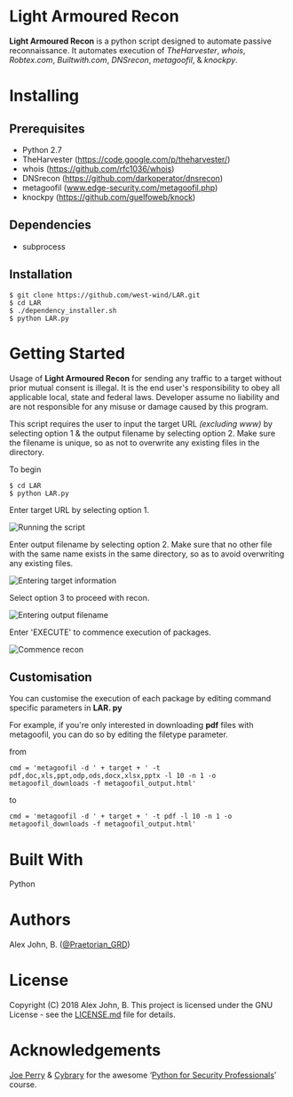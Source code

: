 
# Light Armoured Recon
**Light Armoured Recon** is a python script designed to automate passive reconnaissance. It automates execution of *TheHarvester*, *whois*, *Robtex.com*, *Builtwith.com*, *DNSrecon*, *metagoofil*, & *knockpy*.
# Installing
## Prerequisites
 - Python 2.7
 - TheHarvester (https://code.google.com/p/theharvester/)
 - whois (https://github.com/rfc1036/whois)
 - DNSrecon (https://github.com/darkoperator/dnsrecon)
 - metagoofil (www.edge-security.com/metagoofil.php)
 - knockpy (https://github.com/guelfoweb/knock)
## Dependencies
 - subprocess
## Installation 

    $ git clone https://github.com/west-wind/LAR.git
    $ cd LAR
    $ ./dependency_installer.sh
    $ python LAR.py
# Getting Started
Usage of **Light Armoured Recon** for sending any traffic to a target without prior mutual consent is illegal. It is the end user's responsibility to obey all applicable local, state and federal laws. Developer assume no liability and are not responsible for any misuse or damage caused by this program. 

This script requires the user to input the target URL *(excluding www)* by selecting option 1 & the output filename by selecting option 2. Make sure the filename is unique, so as not to overwrite any existing files in the directory.

To begin

    $ cd LAR
    $ python LAR.py

Enter target URL by selecting option 1.

![Running the script](https://raw.githubusercontent.com/west-wind/LAR/master/Screenshots/SCR%201.png)

Enter output filename by selecting option 2. Make sure that no other file with the same name exists in the same directory, so as to avoid overwriting any existing files.

![Entering target information](https://raw.githubusercontent.com/west-wind/LAR/master/Screenshots/SCR%202.png)

Select option 3 to proceed with recon.

![Entering output filename](https://raw.githubusercontent.com/west-wind/LAR/master/Screenshots/SCR%203.png)

Enter 'EXECUTE' to commence execution of packages.

![Commence recon](https://raw.githubusercontent.com/west-wind/LAR/master/Screenshots/SCR%204.png)

## Customisation
You can customise the execution of each package by editing command specific parameters in **LAR. py**

For example, if you're only interested in downloading **pdf** files with metagoofil, you can do so by editing the filetype parameter.

from

    cmd = 'metagoofil -d ' + target + ' -t pdf,doc,xls,ppt,odp,ods,docx,xlsx,pptx -l 10 -n 1 -o metagoofil_downloads -f metagoofil_output.html'
 to
 
    cmd = 'metagoofil -d ' + target + ' -t pdf -l 10 -n 1 -o metagoofil_downloads -f metagoofil_output.html' 

# Built With
Python
# Authors
Alex John, B. ([@Praetorian_GRD](https://twitter.com/Praetorian_GRD))
# License
Copyright (C) 2018 Alex John, B. This project is licensed under the GNU License - see the [LICENSE.md](https://raw.githubusercontent.com/west-wind/LAR/master/LICENSE) file for details.
# Acknowledgements
[Joe Perry](https://www.cybrary.it/members/perry/) & [Cybrary](https://www.cybrary.it) for the awesome ‘[Python for Security Professionals](https://www.cybrary.it/course/python/)’ course.
